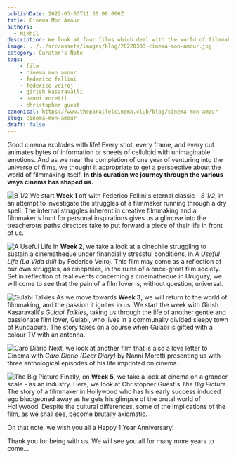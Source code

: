 ```yaml
---
publishDate: 2022-03-03T11:30:00.000Z
title: Cinema Mon Amour
authors:
  - Nikhil
description: We look at four films which deal with the world of filmmaking.
image: ../../src/assets/images/blog/20220303-cinema-mon-amour.jpg
category: Curator's Note
tags:
    - film
    - cinema mon amour
    - federico fellini
    - federico veiroj
    - girish kasaravalli
    - nanni moretti
    - christopher guest
canonical: https://www.theparallelcinema.club/blog/cinema-mon-amour
slug: cinema-mon-amour
draft: false
---
```

Good cinema explodes with life! Every shot, every frame, and every cut animates bytes of information or sheets of celluloid with unimaginable emotions. And as we near the completion of one year of venturing into the universe of films, we thought it appropriate to get a perspective about the world of filmmaking itself. **In this curation we journey through the various ways cinema has shaped us.**

![8 1/2](https://www.themoviedb.org/t/p/original/hiXMQiwpa0fqPJxWLSMWTbpiWn8.jpg)
We start **Week 1** off with Federico Fellini's eternal classic - *8 1/2*, in an attempt to investigate the struggles of a filmmaker running through a dry spell. The internal struggles inherent in creative filmmaking and a filmmaker's hunt for personal inspirations gives us a glimpse into the treacherous paths directors take to put forward a piece of their life in front of us.

![A Useful Life](https://www.themoviedb.org/t/p/original/1o5Xqx7X0bfuhAIMta1pntRGplJ.jpg)
In **Week 2**, we take a look at a cinephile struggling to sustain a cinematheque under financially stressful conditions, in *A Useful Life (La Vida útil)* by Federico Veiroj. This film may come as a reflection of our own struggles, as cinephiles, in the ruins of a once-great film society. Set in reflection of real events concerning a cinematheque in Uruguay, we will come to see that the pain of a film lover is, without question, universal.

![Gulabi Talkies](https://www.themoviedb.org/t/p/original/uve4WOxd9Nvbc2i6i4rUAFUCHI9.jpg)
As we move towards **Week 3**, we will return to the world of filmmaking, and the passion it ignites in us. We start the week with Girish Kasaravalli's *Gulabi Talkies*, taking us through the life of another gentle and passionate film lover, Gulabi, who lives in a communally divided sleepy town of Kundapura. The story takes on a course when Gulabi is gifted with a colour TV with an antenna.

![Caro Diario](https://www.themoviedb.org/t/p/original/gH0InyOqZUDFJ4I0EWa37RCXOmW.jpg)
Next, we look at another film that is also a love letter to Cinema with *Caro Diario (Dear Diary)* by Nanni Moretti presenting us with three anthological episodes of his life imprinted on cinema.

![The Big Picture](https://www.themoviedb.org/t/p/original/tozIozRtjbpDcYoBkT3dyZpayXf.jpg)
Finally, on **Week 5**, we take a look at cinema on a grander scale - as an industry. Here, we look at Christopher Guest's *The Big Picture*. The story of a filmmaker in Hollywood who has his early success induced ego bludgeoned away as he gets his glimpse of the brutal world of Hollywood. Despite the cultural differences, some of the implications of the film, as we shall see, become brutally axiomatic.

On that note, we wish you all a Happy 1 Year Anniversary!

Thank you for being with us. We will see you all for many more years to come...
